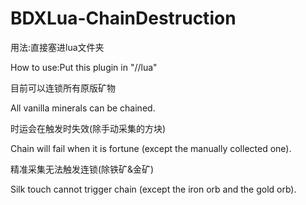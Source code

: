 # BDXLua-ChainDestruction
用法:直接塞进lua文件夹

How to use:Put this plugin in "//lua"

目前可以连锁所有原版矿物

All vanilla minerals can be chained.

时运会在触发时失效(除手动采集的方块)

Chain will fail when it is fortune (except the manually collected one).

精准采集无法触发连锁(除铁矿&金矿)

Silk touch cannot trigger chain (except the iron orb and the gold orb).
